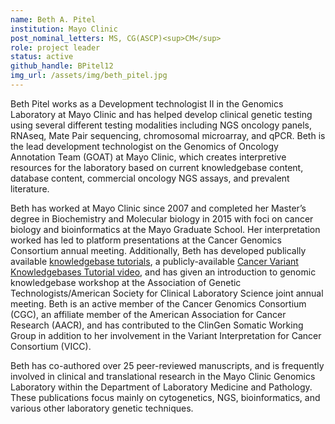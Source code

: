 ```yaml
---
name: Beth A. Pitel
institution: Mayo Clinic
post_nominal_letters: MS, CG(ASCP)<sup>CM</sup>
role: project leader
status: active
github_handle: BPitel12
img_url: /assets/img/beth_pitel.jpg
---
```

Beth Pitel works as a Development technologist II in the Genomics Laboratory at Mayo Clinic and has helped develop clinical genetic testing using several different testing modalities including NGS oncology panels, RNAseq, Mate Pair sequencing, chromosomal microarray, and qPCR.  Beth is the lead development technologist on the Genomics of Oncology Annotation Team (GOAT) at Mayo Clinic, which creates interpretive resources for the laboratory based on current knowledgebase content, database content, commercial oncology NGS assays, and prevalent literature. 

Beth has worked at Mayo Clinic since 2007 and completed her Master’s degree in Biochemistry and Molecular biology in 2015 with foci on cancer biology and bioinformatics at the Mayo Graduate School.  Her interpretation worked has led to platform presentations at the Cancer Genomics Consortium annual meeting.  Additionally, Beth has developed publically available [knowledgebase tutorials](https://cancervariants.org/resources/), a publicly-available [Cancer Variant Knowledgebases Tutorial video](https://www.youtube.com/watch?v=4dBh1Qkp8os), and has given an introduction to genomic knowledgebase workshop at the Association of Genetic Technologists/American Society for Clinical Laboratory Science joint annual meeting. Beth is an active member of the Cancer Genomics Consortium (CGC), an affiliate member of the American Association for Cancer Research (AACR), and has contributed to the ClinGen Somatic Working Group in addition to her involvement in the Variant Interpretation for Cancer Consortium (VICC).

Beth has co-authored over 25 peer-reviewed manuscripts, and is frequently involved in clinical and translational research in the Mayo Clinic Genomics Laboratory within the Department of Laboratory Medicine and Pathology. These publications focus mainly on cytogenetics, NGS, bioinformatics, and various other laboratory genetic techniques.